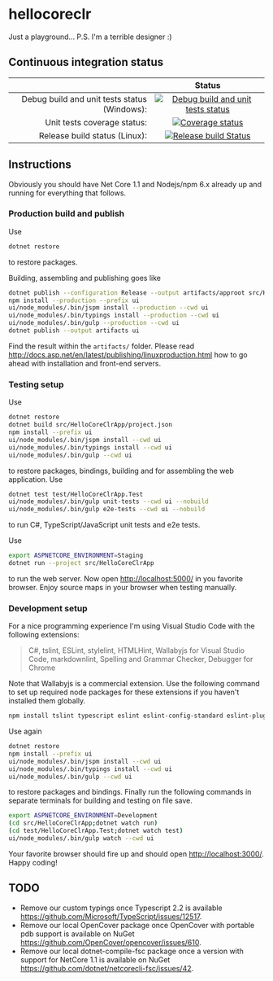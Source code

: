 # hellocoreclr

Just a playground...
P.S. I'm a terrible designer :)

## Continuous integration status

|  | Status |
| ---: | :---: |
| Debug build and unit tests status (Windows): | [![Debug build and unit tests status](https://ci.appveyor.com/api/projects/status/jpbt7swu8jaiuxa6/branch/master?svg=true)](https://ci.appveyor.com/project/jp7677/hellocoreclr/branch/master) |
| Unit tests coverage status: | [![Coverage status](https://codecov.io/gh/jp7677/hellocoreclr/branch/master/graph/badge.svg)](https://codecov.io/gh/jp7677/hellocoreclr) |
| Release build status (Linux): | [![Release build Status](https://travis-ci.org/jp7677/hellocoreclr.svg?branch=master)](https://travis-ci.org/jp7677/hellocoreclr) |

## Instructions

Obviously you should have Net Core 1.1 and Nodejs/npm 6.x already up and running for everything that follows.

### Production build and publish

Use

```bash
dotnet restore
```

to restore packages.

Building, assembling and publishing goes like

```bash
dotnet publish --configuration Release --output artifacts/approot src/HelloCoreClrApp
npm install --production --prefix ui
ui/node_modules/.bin/jspm install --production --cwd ui
ui/node_modules/.bin/typings install --production --cwd ui
ui/node_modules/.bin/gulp --production --cwd ui
dotnet publish --output artifacts ui
```

Find the result within the ```artifacts/``` folder. Please read <http://docs.asp.net/en/latest/publishing/linuxproduction.html> how to go ahead with installation and front-end servers.

### Testing setup

Use

```bash
dotnet restore
dotnet build src/HelloCoreClrApp/project.json
npm install --prefix ui
ui/node_modules/.bin/jspm install --cwd ui
ui/node_modules/.bin/typings install --cwd ui
ui/node_modules/.bin/gulp --cwd ui
```

to restore packages, bindings, building and for assembling the web application. Use

```bash
dotnet test test/HelloCoreClrApp.Test
ui/node_modules/.bin/gulp unit-tests --cwd ui --nobuild
ui/node_modules/.bin/gulp e2e-tests --cwd ui --nobuild
```

to run C#, TypeScript/JavaScript unit tests and e2e tests.

Use

```bash
export ASPNETCORE_ENVIRONMENT=Staging
dotnet run --project src/HelloCoreClrApp
```

to run the web server. Now open <http://localhost:5000/> in you favorite browser. Enjoy source maps in your browser when testing manually.

### Development setup

For a nice programming experience I'm using Visual Studio Code with the following extensions:
> C#, tslint, ESLint, stylelint, HTMLHint, Wallabyjs for Visual Studio Code, markdownlint, Spelling and Grammar Checker, Debugger for Chrome

Note that Wallabyjs is a commercial extension.
Use the following command to set up required node packages for these extensions if you haven't installed them globally.

```bash
npm install tslint typescript eslint eslint-config-standard eslint-plugin-standard eslint-plugin-promise stylelint stylelint-config-standard htmlhint
```

Use again

```bash
dotnet restore
npm install --prefix ui
ui/node_modules/.bin/jspm install --cwd ui
ui/node_modules/.bin/typings install --cwd ui
ui/node_modules/.bin/gulp --cwd ui
```

to restore packages and bindings. Finally run the following commands in separate terminals for building and testing on file save.

```bash
export ASPNETCORE_ENVIRONMENT=Development
(cd src/HelloCoreClrApp;dotnet watch run)
(cd test/HelloCoreClrApp.Test;dotnet watch test)
ui/node_modules/.bin/gulp watch --cwd ui
```

Your favorite browser should fire up and should open <http://localhost:3000/>. Happy coding!

## TODO

- Remove our custom typings once Typescript 2.2 is available <https://github.com/Microsoft/TypeScript/issues/12517>.
- Remove our local OpenCover package once OpenCover with portable pdb support is available on NuGet <https://github.com/OpenCover/opencover/issues/610>.
- Remove our local dotnet-compile-fsc package once a version with support for NetCore 1.1 is available on NuGet <https://github.com/dotnet/netcorecli-fsc/issues/42>.
